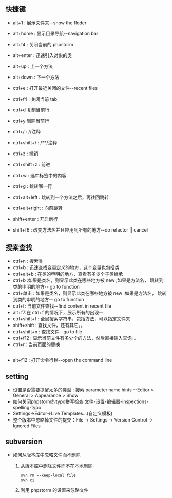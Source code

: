 ## 快捷键

* alt+1 :  展示文件夹--show the floder
* alt+home : 显示目录导航--navigation bar
* alt+f4 : 关闭当前的 phpstorm
* alt+enter : 迅速引入对象的类
* alt+up : 上一个方法
* alt+down : 下一个方法


* ctrl+e : 打开最近关闭的文件--recent files
* ctrl+f4 : 关闭当前 tab
* ctrl+d 复制当前行
* ctrl+y 删除当前行
* ctrl+/ : //注释
* ctrl+shift+/ :  /**/注释
* ctrl+z : 撤销
* ctrl+shift+z : 前进
* ctrl+w : 选中标签中的内容
* ctrl+g : 跳转哪一行
* ctrl+alt+left : 跳转到一个方法之后，再往回跳转
* ctrl+alt+right : 向前跳转
* shift+enter : 开启新行
* shift+f6 : 改变方法名并且应用到所有的地方--do refactor || cancel



## 搜索查找
* ctrl+n : 搜索类
* ctrl+b : 迅速查找变量定义的地方，这个变量也包括类
* ctrl+alt+b : 在类的申明的地方，查看有多少个子类继承
* ctrl+b :如果是类名，则显示此类在哪些地方被 new ;如果是方法名， 跳转到类的申明的地方-- go to function
* ctrl+单击 : 如果是类名，则显示此类在哪些地方被 new ;如果是方法名， 跳转到类的申明的地方-- go to function
* ctrl+f: 当前文件查找--find content in recent file
* alt+f7:在 ctrl+f 的情况下，展示所有的出现--
* ctrl+shift+f : 全局搜索字符串，包括方法，可以指定文件夹
* shift+shift : 查找文件，还有其它。。
* ctrl+shift+n : 查找文件--go to file
* ctrl+f12 : 显示当前文件有多少个的方法，然后直接输入查询。。
* ctrl+r : 当前页面的替换

## 
* alt+f12 : 打开命令行栏--open the command line 

## setting
* 设置是否需要提醒太多的类型 : 搜索 parameter name hints --Editor > General > Appearance > Show 
* 如何关闭phpstorm的typo拼写检查:文件-设置-编辑器-inspections-spelling-typo
* Settings->Editor->Live Templates...(自定义模板)
* 整个版本中忽略掉文件的提交：File -> Settings -> Version Control -> Ignored Files


## subversion

* 如何从版本库中忽略文件而不删除
   1. 从版本库中删除文件而不在本地删除
      ```   
      svn rm --keep-local file
      svn ci

      ```

   2. 利用 phpstorm 的设置来忽略文件


